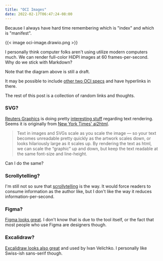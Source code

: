 ```yaml
---
title: "OCI Images"
date: 2022-02-17T06:47:24-08:00
---
```


Because I always have hard time remembering which is "index" and which is "manifest".

{{< image oci-image.drawio.png >}}

I personally think computer folks aren't using utilize modern computers much. We can render full-color HiDPI images at 60 frames-per-second. Why do we stick with Markdown?

Note that the diagram above is still a draft.

It may be possible to include [other two OCI specs](https://blog.8-p.info/en/2021/07/27/oci-specs/) and have hyperlinks in there.

The rest of this post is a collection of random links and thoughts.

### SVG?

[Reuters Graphics](https://graphics.reuters.com/) is doing pretty [interesting stuff](https://twitter.com/Wattenberger/status/1488623546825859081) regarding text rendering. Seems it is originally from [New York Times' ai2html](http://ai2html.org).

> Text in images and SVGs scale as you scale the image — so your text becomes unreadable pretty quickly as the artwork scales down, or looks hilariously large as it scales up. By rendering the text as html, we can scale the “graphic” up and down, but keep the text readable at the same font-size and line-height.

Can I do the same?
### Scrollytelling?

I'm still not so sure that [scrollytelling](https://pudding.cool/process/how-to-implement-scrollytelling/) is the way. It would force readers to consume information as the author like, but I don't like the way it reduces information-per-second.

### Figma?

[Figma looks great](https://twitter.com/DanHollick/status/1493933218214531077). I don't know that is due to the tool itself, or the fact that most people who use Figma are designers though.

### Excalidraw?

[Excalidraw looks also great](https://twitter.com/iximiuz/status/1470100754195230730) and used by Ivan Velichko. I personally like Swiss-ish sans-serif though.
